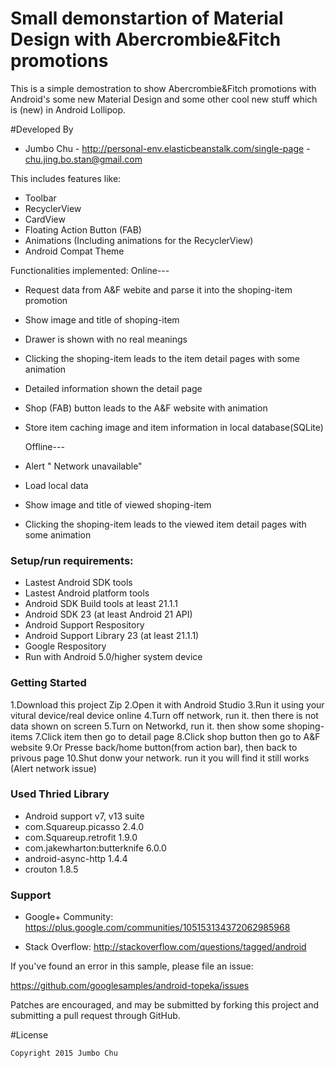 
# Small demonstartion of Material Design with Abercrombie&Fitch promotions

This is a simple demostration to show Abercrombie&Fitch promotions with Android's some new Material Design and some other cool new stuff which is (new) in Android Lollipop.

#Developed By

* Jumbo Chu - http://personal-env.elasticbeanstalk.com/single-page - <chu.jing.bo.stan@gmail.com>

This includes features like:
- Toolbar
- RecyclerView
- CardView
- Floating Action Button (FAB)
- Animations (Including animations for the RecyclerView)
- Android Compat Theme

Functionalities implemented:
	Online---
- Request data from A&F webite and parse it into the shoping-item promotion
- Show image and title of shoping-item 
- Drawer is shown with no real meanings
- Clicking the shoping-item leads to the item detail pages with some animation
- Detailed information shown the detail page
- Shop (FAB) button leads to the A&F website with animation
- Store item caching image and item information in local database(SQLite)

	Offline---
- Alert " Network unavailable"
- Load local data
- Show image and title of viewed shoping-item 
- Clicking the shoping-item leads to the viewed item detail pages with some animation

### Setup/run requirements:
- Lastest Android SDK tools 
- Lastest Android platform tools
- Android SDK Build tools at least 21.1.1
- Android SDK 23 (at least Android 21 API)
- Android Support Respository
- Android Support Library 23 (at least 21.1.1)
- Google Respository
- Run with Android 5.0/higher system device

### Getting Started

1.Download this project Zip 
2.Open it with Android Studio
3.Run it using your vitural device/real device online
4.Turn off network, run it. then there is not data shown on screen
5.Turn on Networkd, run it. then show some shoping-items
7.Click item then go to detail page
8.Click shop button then go to A&F website
9.Or Presse back/home button(from action bar), then back to privous page
10.Shut donw your network. run it you will find it still works (Alert network issue)

### Used Thried Library

- Android support v7, v13 suite
- com.Squareup.picasso 2.4.0
- com.Squareup.retrofit 1.9.0
- com.jakewharton:butterknife 6.0.0
- android-async-http 1.4.4
- crouton 1.8.5

### Support

- Google+ Community: https://plus.google.com/communities/105153134372062985968

- Stack Overflow: http://stackoverflow.com/questions/tagged/android

If you've found an error in this sample, please file an issue:

https://github.com/googlesamples/android-topeka/issues

Patches are encouraged, and may be submitted by forking this project and
submitting a pull request through GitHub.


#License

    Copyright 2015 Jumbo Chu


